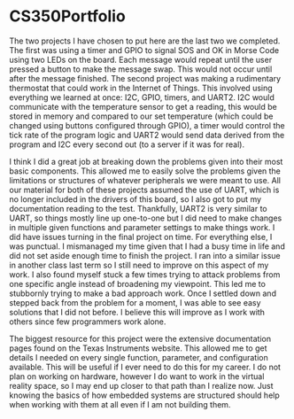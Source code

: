 # CS350Portfolio
The two projects I have chosen to put here are the last two we completed. The first was using a timer and GPIO to signal SOS and OK in Morse Code using two LEDs on the board. Each message would repeat until the user pressed a button to make the message swap. This would not occur until after the message finished. The second project was making a rudimentary thermostat that could work in the Internet of Things. This involved using everything we learned at once: I2C, GPIO, timers, and UART2. I2C would communicate with the temperature sensor to get a reading, this would be stored in memory and compared to our set temperature (which could be changed using buttons configured through GPIO), a timer would control the tick rate of the program logic and UART2 would send data derived from the program and I2C every second out (to a server if it was for real).

I think I did a great job at breaking down the problems given into their most basic components. This allowed me to easily solve the problems given the limitations or structures of whatever peripherals we were meant to use. All our material for both of these projects assumed the use of UART, which is no longer included in the drivers of this board, so I also got to put my documentation reading to the test. Thankfully, UART2 is very similar to UART, so things mostly line up one-to-one but I did need to make changes in multiple given functions and parameter settings to make things work.
I did have issues turning in the final project on time. For everything else, I was punctual. I mismanaged my time given that I had a busy time in life and did not set aside enough time to finish the project. I ran into a similar issue in another class last term so I still need to improve on this aspect of my work. I also found myself stuck a few times trying to attack problems from one specific angle instead of broadening my viewpoint. This led me to stubbornly trying to make a bad approach work. Once I settled down and stepped back from the problem for a moment, I was able to see easy solutions that I did not before. I believe this will improve as I work with others since few programmers work alone.

The biggest resource for this project were the extensive documentation pages found on the Texas Instruments website. This allowed me to get details I needed on every single function, parameter, and configuration available. This will be useful if I ever need to do this for my career. I do not plan on working on hardware, however I do want to work in the virtual reality space, so I may end up closer to that path than I realize now. Just knowing the basics of how embedded systems are structured should help when working with them at all even if I am not building them.
